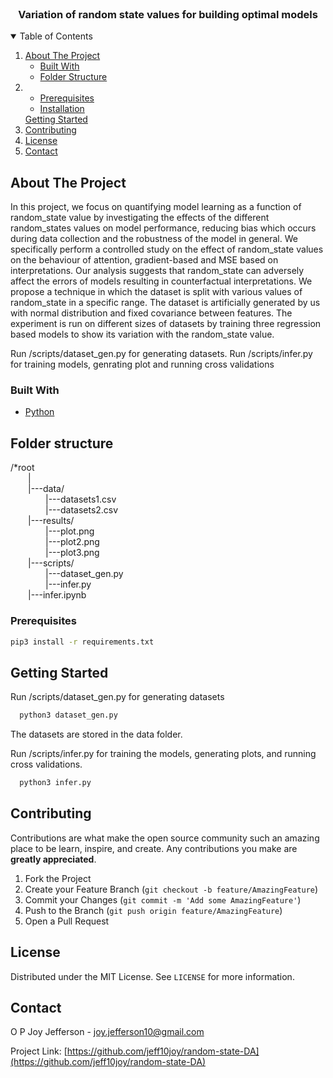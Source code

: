 <!--
*** Thanks for checking out the Best-README-Template. If you have a suggestion
*** that would make this better, please fork the repo and create a pull request
*** or simply open an issue with the tag "enhancement".
*** Thanks again! Now go create something AMAZING! :D
-->



<!-- PROJECT SHIELDS -->
<!--
*** I'm using markdown "reference style" links for readability.
*** Reference links are enclosed in brackets [ ] instead of parentheses ( ).
*** See the bottom of this document for the declaration of the reference variables
*** for contributors-url, forks-url, etc. This is an optional, concise syntax you may use.
*** https://www.markdownguide.org/basic-syntax/#reference-style-links
-->



<!-- PROJECT LOGO -->
<br />


  <h3 align="center">Variation of random state values for building optimal models</h3>

  



<!-- TABLE OF CONTENTS -->
<details open="open">
  <summary>Table of Contents</summary>
  <ol>
    <li>
      <a href="#about-the-project">About The Project</a>
      <ul>
        <li><a href="#built-with">Built With</a></li>
        <li><a href="#code structure">Folder Structure</a></li>
      </ul>
    </li>
    <li>
       <ul>
        <li><a href="#prerequisites">Prerequisites</a></li>
        <li><a href="#installation">Installation</a></li>
       </ul>
       <a href="#getting-started">Getting Started</a>
    </li>
    <li><a href="#contributing">Contributing</a></li>
    <li><a href="#license">License</a></li>
    <li><a href="#contact">Contact</a></li>
   
  </ol>
</details>



<!-- ABOUT THE PROJECT -->
## About The Project



In this project, we focus on quantifying model learning as a function of random_state value by investigating the effects of the different random_states values on model performance, reducing bias which occurs during data collection and the robustness of the model in general. We specifically perform a controlled study on the effect of random_state values on the behaviour of attention, gradient-based and MSE based on interpretations. Our analysis suggests that random_state can adversely affect the errors of models resulting in counterfactual interpretations. We propose a technique in which the dataset is split with various values of random_state in a specific range. The dataset is artificially generated by us with normal distribution and fixed covariance between features. The experiment is run on different sizes of datasets by training three regression based models to show its variation with the random_state value.

Run /scripts/dataset_gen.py for generating datasets.
Run /scripts/infer.py for training models, genrating plot and running cross validations
### Built With

* [Python](https://python.com)

## Folder structure
/*root<br/>
      &emsp;&emsp;|<br/>
     &emsp;&emsp;|---data/<br/>
            &emsp;&emsp;&emsp;&emsp;|---datasets1.csv<br/>
            &emsp;&emsp;&emsp;&emsp;|---datasets2.csv<br/>
      &emsp;&emsp;|---results/<br/>
            &emsp;&emsp;&emsp;&emsp;|---plot.png<br/>
            &emsp;&emsp;&emsp;&emsp;|---plot2.png<br/>
            &emsp;&emsp;&emsp;&emsp;|---plot3.png<br/>
      &emsp;&emsp;|---scripts/<br/>
            &emsp;&emsp;&emsp;&emsp;|---dataset_gen.py<br/>
            &emsp;&emsp;&emsp;&emsp;|---infer.py<br/>
      &emsp;&emsp;|---infer.ipynb<br/>





### Prerequisites


  ```sh
  pip3 install -r requirements.txt
  ```





<!-- GETTING STARTED -->
## Getting Started
Run /scripts/dataset_gen.py for generating datasets
```sh
  python3 dataset_gen.py
  ```
The datasets are stored in the data folder.

Run /scripts/infer.py for training the models, generating plots, and running cross validations.
```sh
  python3 infer.py
  ```




<!-- ROADMAP -->

            



<!-- CONTRIBUTING -->
## Contributing

Contributions are what make the open source community such an amazing place to be learn, inspire, and create. Any contributions you make are **greatly appreciated**.

1. Fork the Project
2. Create your Feature Branch (`git checkout -b feature/AmazingFeature`)
3. Commit your Changes (`git commit -m 'Add some AmazingFeature'`)
4. Push to the Branch (`git push origin feature/AmazingFeature`)
5. Open a Pull Request



<!-- LICENSE -->
## License

Distributed under the MIT License. See `LICENSE` for more information.



<!-- CONTACT -->
## Contact

O P Joy Jefferson - joy.jefferson10@gmail.com

Project Link: [https://github.com/jeff10joy/random-state-DA](https://github.com/jeff10joy/random-state-DA)



<!-- ACKNOWLEDGEMENTS -->





<!-- MARKDOWN LINKS & IMAGES -->
<!-- https://www.markdownguide.org/basic-syntax/#reference-style-links -->


